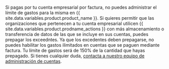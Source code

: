 Si pagas por tu cuenta empresarial por factura, no puedes administrar el límite de gastos para la misma en {{ site.data.variables.product.product_name }}. Si quieres permitir que las organizaciones que pertenecen a tu cuenta empresarial utilicen {{ site.data.variables.product.prodname_actions }} con más almacenamiento o transferencia de datos de las que se incluye en sus cuentas, puedes prepagar los exceedntes. Ya que los excedentes deben prepagarse, no puedes habilitar los gastos ilimitados en cuentas que se paguen mediante factura. Tu límite de gastos será de 150% de la cantidad que hayas prepagado. Si tienes cualquier duda, [contacta a nuestro equipo de administración de cuentas](https://enterprise.github.com/contact).
